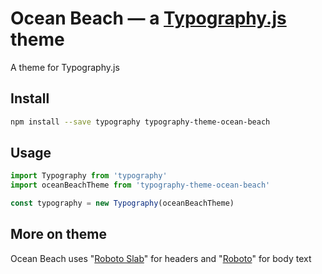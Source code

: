 # Ocean Beach — a <a href='https://github.com/kyleamathews/typography.js'>Typography.js</a> theme

A theme for Typography.js

## Install
```bash
npm install --save typography typography-theme-ocean-beach
```
## Usage
```javascript
import Typography from 'typography'
import oceanBeachTheme from 'typography-theme-ocean-beach'

const typography = new Typography(oceanBeachTheme)
```
## More on theme

Ocean Beach uses "<a href='https://fonts.google.com/specimen/Roboto+Slab'>Roboto Slab</a>" for headers and "<a href='https://fonts.google.com/specimen/Roboto'>Roboto</a>" for body text
